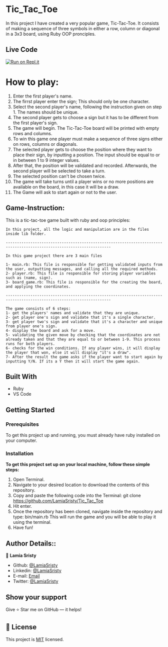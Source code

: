 # Tic_Tac_Toe
In this project I have created a very popular game, Tic-Tac-Toe. It consists of making a sequence of three symbols in either a row, column or diagonal in a 3x3 board, using Ruby OOP pronciples.

## Live Code
[![Run on Repl.it](https://repl.it/badge/github/@lamiasristy/TicTacToe)](https://repl.it/@lamiasristy/TicTacToe)


# How to play:
1. Enter the first player's name.
2. The firrst player enter the sign; This should only be one character.
3. Select the second player's name, following the instruction given on step 1. The names should be unique.
4. The second player gets to choose a sign but it has to be different from the first player's sign.
5. The game will begin. The Tic-Tac-Toe board will be printed with empty rows and columns.
6. To win this game one player must make a sequence of three signs either on rows, columns or diagonals.
7. The selected player gets to choose the position where they want to place their sign, by inputting a position. The input should be equal to or in between 1 to 9 integer values.
8. After that, the position will be validated and recorded. Afterwards, the second player will be selected to take a turn.
9. The selected position can't be chosen twice.
10. The game will take turns until a player wins or no more positions are available on the board, in this case it will be a draw.
11. The Game will ask to start again or not to the user.


## Game-Instruction:

This is a tic-tac-toe game built with ruby and oop principles:

    In this project, all the logic and manipulation are in the files inside lib folder.

    ---------------------------------------------------------------------------------------------------------------------

    In this game project there are 3 main files 

    1- main.rb: This file is responsible for getting validated inputs from the user, outputting messages, and calling all the required methods.
    2- player.rb: This file is responsible for storing player variables such as (name, sign).
    3- board_game.rb: This file is responsible for the creating the board, and applying the coordinates.	  

    ---------------------------------------------------------------------------------------------------------------------

    The game consists of 6 steps:
    1- get the players' names and validate that they are unique.
    2- get player one's sign and validate that it's a single character.
    3- get player two's sign and validate that it's a character and unique from player one's sign.
    4- display the board and ask for a move.
    5- validating the given move by checking that the coordinates are not already taken and that they are equal to or between 1-9. This process runs for both players.
    6- checks for the win conditions. If any player wins, it will display the player that won, else it will display "it's a draw".
    7- After the result the game asks if the player want to start again by inputting Y/N. If its a Y then it will start the game again.


## Built With

- Ruby
- VS Code

## Getting Started

### Prerequisites

To get this project up and running, you must already have ruby installed on your computer.

### Installation

**To get this project set up on your local machine, follow these simple steps:**

1. Open Terminal.
2. Navigate to your desired location to download the contents of this repository.
3. Copy and paste the following code into the Terminal:
    git clone https://github.com/LamiaSristy/Tic_Tac_Toe
4. Hit enter.
5. Once the repository has been cloned, navigate inside the repository and type:
    bin/main.rb
    This will run the game and you will be able to play it using the terminal.
6. Have fun!

## Author Details::

👤 **Lamia Sristy**

- Github: [@LamiaSristy](https://github.com/LamiaSristy)
- Linkedin: [@LamiaSristy](https://www.linkedin.com/in/lamia-hemayet-sristy/)
- E-mail: <a href="mailto:lamiasristy@gmail.com?subject=Hello Lamia!">Email</a>  
- Twitter: [@LamiaSristy](https://twitter.com/lsristy1)


## Show your support

Give ⭐ Star me on GitHub — it helps!

## 📝 License

This project is [MIT](lic.url) licensed.    
